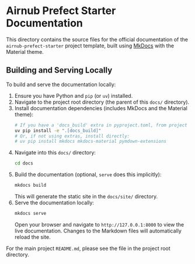 # Airnub Prefect Starter Documentation

This directory contains the source files for the official documentation of the `airnub-prefect-starter` project template, built using [MkDocs](https://www.mkdocs.org/) with the Material theme.

## Building and Serving Locally

To build and serve the documentation locally:

1.  Ensure you have Python and `pip` (or `uv`) installed.
2.  Navigate to the project root directory (the parent of this `docs/` directory).
3.  Install documentation dependencies (includes MkDocs and the Material theme):
    ```bash
    # If you have a 'docs_build' extra in pyproject.toml, from project root:
    uv pip install -e ".[docs_build]"
    # Or, if not using extras, install directly:
    # uv pip install mkdocs mkdocs-material pymdown-extensions
    ```
4.  Navigate into this `docs/` directory:
    ```bash
    cd docs
    ```
5.  Build the documentation (optional, `serve` does this implicitly):
    ```bash
    mkdocs build
    ```
    This will generate the static site in the `docs/site/` directory.
6.  Serve the documentation locally:
    ```bash
    mkdocs serve
    ```
    Open your browser and navigate to `http://127.0.0.1:8000` to view the live documentation. Changes to the Markdown files will automatically reload the site.

For the main project `README.md`, please see the file in the project root directory.